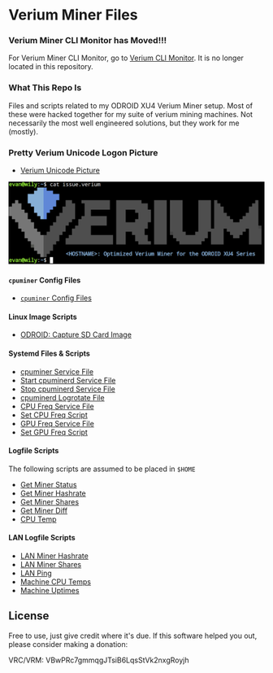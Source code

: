 Verium Miner Files
==================
### Verium Miner CLI Monitor has Moved!!!
For Verium Miner CLI Monitor, go to [Verium CLI Monitor](https://github.com/bezeredi/verium-cli-monitor).
It is no longer located in this repository.


### What This Repo Is
Files and scripts related to my ODROID XU4 Verium Miner setup. Most of these
were hacked together for my suite of verium mining machines. Not necessarily
the most well engineered solutions, but they work for me (mostly).


### Pretty Verium Unicode Logon Picture
 * [Verium Unicode Picture](https://github.com/bezeredi/verium-mining-files/blob/master/issue.verium)

![alt text](https://github.com/bezeredi/verium-mining-files/blob/master/issue.verium.png "Unicode Verium Logo")


#### `cpuminer` Config Files
 * [`cpuminer` Config Files](https://github.com/bezeredi/verium-mining-files/blob/master/config)

#### Linux Image Scripts
 * [ODROID: Capture SD Card Image](https://github.com/bezeredi/verium-mining-files/blob/master/sd2img.sh)

#### Systemd Files & Scripts
 * [cpuminer Service File](https://github.com/bezeredi/verium-mining-files/blob/master/systemd/cpuminerd.service)
 * [Start cpuminerd Service File](https://github.com/bezeredi/verium-mining-files/blob/master/systemd/start-cpuminerd.sh)
 * [Stop cpuminerd Service File](https://github.com/bezeredi/verium-mining-files/blob/master/systemd/stop-cpuminerd.sh)
 * [cpuminerd Logrotate File](https://github.com/bezeredi/verium-mining-files/blob/master/systemd/cpuminerd.logrotate)
 * [CPU Freq Service File](https://github.com/bezeredi/verium-mining-files/blob/master/systemd/cpufreqd.service)
 * [Set CPU Freq Script](https://github.com/bezeredi/verium-mining-files/blob/master/systemd/set-cpufreq.sh)
 * [GPU Freq Service File](https://github.com/bezeredi/verium-mining-files/blob/master/systemd/gpufreqd.service)
 * [Set GPU Freq Script](https://github.com/bezeredi/verium-mining-files/blob/master/systemd/set-gpufreq.sh)


#### Logfile Scripts
The following scripts are assumed to be placed in `$HOME`
 * [Get Miner Status](https://github.com/bezeredi/verium-mining-files/blob/master/is-mining.sh)
 * [Get Miner Hashrate](https://github.com/bezeredi/verium-mining-files/blob/master/hashrate.sh)
 * [Get Miner Shares](https://github.com/bezeredi/verium-mining-files/blob/master/shares.sh)
 * [Get Miner Diff](https://github.com/bezeredi/verium-mining-files/blob/master/diff.sh)
 * [CPU Temp](https://github.com/bezeredi/verium-mining-files/blob/master/cputemp.sh)


#### LAN Logfile Scripts
 * [LAN Miner Hashrate](https://github.com/bezeredi/verium-mining-files/blob/master/chashrate.sh)
 * [LAN Miner Shares](https://github.com/bezeredi/verium-mining-files/blob/master/cshares.sh)
 * [LAN Ping](https://github.com/bezeredi/verium-mining-files/blob/master/cping.sh)
 * [Machine CPU Temps](https://github.com/bezeredi/verium-mining-files/blob/master/ctemp.sh)
 * [Machine Uptimes](https://github.com/bezeredi/verium-mining-files/blob/master/cuptime.sh)

License
-------
Free to use, just give credit where it's due. If this software helped you out,
please consider making a donation:

VRC/VRM: VBwPRc7gmmqgJTsiB6LqsStVk2nxgRoyjh
